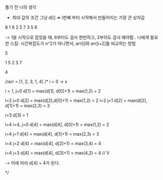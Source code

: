 풀기 전 나의 생각

- 최대 값의 조건
그냥 d[i] => i번째 부터 시작해서 만들어지는 가장 큰 상자값

8
1 6 2 5 7 3 5 6


-> 1을 시작으로 잡았을 때, 6부터도 검사 한번하고,
    2부터도 검사 해야함..
    나에게 필요한 스킬: 시간복잡도가 n^2가 아니면서, 
    arr[i]와 arr[i+2]를 비교하는 방법

5

1 5 2 3 7

4

//arr = [1, 2, 3, 1, 4] 
/* i = 0
 -> x

i = 1, j=0
d[1] = max(d[1], d[0]+1) = max(1,2) = 2

i=2 j=0
d[2] = max(d[2],d[0]+1) = max(1,2) = 2
i=2 j=1
d[2] = max(d[2], d[1]+1) = max(2,3) = 3


i=3
d[3] = 1

i=4
i=4, j=0
d[4] = max(d[4], d[0]+1) = max(1,2) = 2

i=4 j=1
d[4] = max(d[4], d[1]+1) = max(2,3) = 3

i=4 j=2
d[4] = max(d[4], d[2]+1) = max(3,4) = 4

i=4 j=3
d[4] = max(d[4], d[3]+1) = max(4,2) = 4 // V

-> 이에 따라 d[4] = 4가 된다.


*/